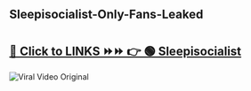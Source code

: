 
 ## Sleepisocialist-Only-Fans-Leaked

# <h2><a href="https://clipsfans.com/Sleepisocialist&ref=git">🔗 Click to LINKS ⏩⏩ 👉 🟢 Sleepisocialist </a></h2>

<a href="https://clipsfans.com/Sleepisocialist&ref=git" rel="nofollow" data-target="animated-image.originalLink"><img src="https://i.ibb.co.com/xMMVF88/686577567.gif" alt="Viral Video Original" style="max-width: 100%; display: inline-block;" data-target="animated-image.originalImage"></a>
